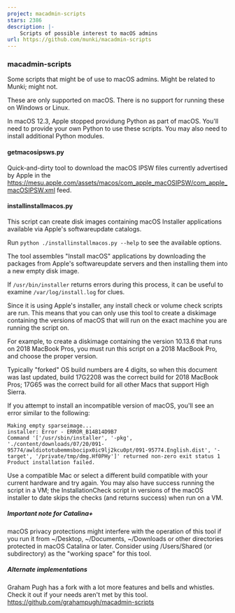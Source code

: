 ```yaml
---
project: macadmin-scripts
stars: 2386
description: |-
    Scripts of possible interest to macOS admins
url: https://github.com/munki/macadmin-scripts
---
```


### macadmin-scripts

Some scripts that might be of use to macOS admins. Might be related to Munki;
might not.

These are only supported on macOS. There is no support for running these on Windows or Linux.

In macOS 12.3, Apple stopped providung Python as part of macOS. You'll need to provide your own Python to use these scripts. You may also need to install additional Python modules.

#### getmacosipsws.py

Quick-and-dirty tool to download the macOS IPSW files currently advertised by Apple in the https://mesu.apple.com/assets/macos/com_apple_macOSIPSW/com_apple_macOSIPSW.xml feed.

#### installinstallmacos.py

This script can create disk images containing macOS Installer applications available via Apple's softwareupdate catalogs.

Run `python ./installinstallmacos.py --help` to see the available options.

The tool assembles "Install macOS" applications by downloading the packages from Apple's softwareupdate servers and then installing them into a new empty disk image.

If `/usr/bin/installer` returns errors during this process, it can be useful to examine `/var/log/install.log` for clues.

Since it is using Apple's installer, any install check or volume check scripts are run. This means that you can only use this tool to create a diskimage containing the versions of macOS that will run on the exact machine you are running the script on.

For example, to create a diskimage containing the version 10.13.6 that runs on 2018 MacBook Pros, you must run this script on a 2018 MacBook Pro, and choose the proper version.

Typically "forked" OS build numbers are 4 digits, so when this document was last updated, build 17G2208 was the correct build for 2018 MacBook Pros; 17G65 was the correct build for all other Macs that support High Sierra.

If you attempt to install an incompatible version of macOS, you'll see an error similar to the following:

```
Making empty sparseimage...
installer: Error - ERROR_B14B14D9B7
Command '['/usr/sbin/installer', '-pkg', './content/downloads/07/20/091-95774/awldiototubemmsbocipx0ic9lj2kcu0pt/091-95774.English.dist', '-target', '/private/tmp/dmg.Hf0PHy']' returned non-zero exit status 1
Product installation failed.
```

Use a compatible Mac or select a different build compatible with your current hardware and try again. You may also have success running the script in a VM; the InstallationCheck script in versions of the macOS installer to date skips the checks (and returns success) when run on a VM. 

##### Important note for Catalina+
macOS privacy protections might interfere with the operation of this tool if you run it from ~/Desktop, ~/Documents, ~/Downloads or other directories protected in macOS Catalina or later. Consider using /Users/Shared (or subdirectory) as the "working space" for this tool.


##### Alternate implementations
Graham Pugh has a fork with a lot more features and bells and whistles. Check it out if your needs aren't met by this tool.
https://github.com/grahampugh/macadmin-scripts


